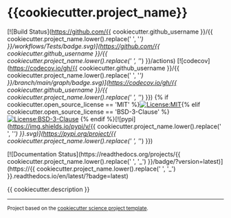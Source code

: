{{cookiecutter.project_name}}
==============================
[![Build Status](https://github.com/{{ cookiecutter.github_username }}/{{ cookiecutter.project_name.lower().replace(' ', '_') }}/workflows/Tests/badge.svg)](https://github.com/{{ cookiecutter.github_username }}/{{ cookiecutter.project_name.lower().replace(' ', '_') }}/actions)
[![codecov](https://codecov.io/gh/{{ cookiecutter.github_username }}/{{ cookiecutter.project_name.lower().replace(' ', '_') }}/branch/main/graph/badge.svg)](https://codecov.io/gh/{{ cookiecutter.github_username }}/{{ cookiecutter.project_name.lower().replace(' ', '_') }})
{% if cookiecutter.open_source_license == 'MIT' %}[![License:MIT](https://img.shields.io/badge/License-MIT-lightgray.svg?style=flt-square)](https://opensource.org/licenses/MIT){% elif cookiecutter.open_source_license == 'BSD-3-Clause' %}[![License:BSD-3-Clause](https://img.shields.io/badge/License-BSD%203--Clause-lightgray.svg?style=flt-square)](https://opensource.org/licenses/BSD-3-Clause)
{% endif %}[![pypi](https://img.shields.io/pypi/v/{{ cookiecutter.project_name.lower().replace(' ', '_') }}.svg)](https://pypi.org/project/{{ cookiecutter.project_name.lower().replace(' ', '_') }})
<!-- [![conda-forge](https://img.shields.io/conda/dn/conda-forge/{{ cookiecutter.project_name.lower().replace(' ', '_') }}?label=conda-forge)](https://anaconda.org/conda-forge/{{ cookiecutter.project_name.lower().replace(' ', '_') }}) -->[![Documentation Status](https://readthedocs.org/projects/{{ cookiecutter.project_name.lower().replace(' ', '_') }}/badge/?version=latest)](https://{{ cookiecutter.project_name.lower().replace(' ', '_') }}.readthedocs.io/en/latest/?badge=latest)


{{ cookiecutter.description }}

--------

<p><small>Project based on the <a target="_blank" href="https://github.com/jbusecke/cookiecutter-science-project">cookiecutter science project template</a>.</small></p>
